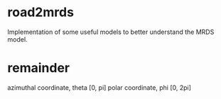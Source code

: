 # road2mrds
Implementation of some useful models to better understand the MRDS model.

# remainder
azimuthal coordinate, theta [0, pi]
polar coordinate, phi [0, 2pi]